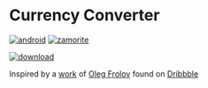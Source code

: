 # Currency Converter

[![android](https://forthebadge.com/images/badges/built-for-android.svg)](https://www.android.com/) [![zamorite](https://forthebadge.com/images/badges/built-with-love.svg)](https://zamorite.com)

[![download](https://forthebadge.com/images/badges/check-it-out.svg)](https://drive.google.com/drive/folders/1ToCu28CPTbMBHlFSE8tnYrWt7me32nf-?usp=sharing)


Inspired by a [work](https://dribbble.com/shots/4816296-Stylish-Currency-Converter-iOS-app) of [Oleg Frolov](https://dribbble.com/Volorf) found on [Dribbble](https://dribbble.com)
